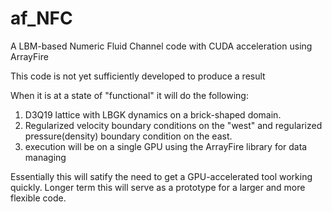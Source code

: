 # af_NFC
A LBM-based Numeric Fluid Channel code with CUDA acceleration using ArrayFire

This code is not yet sufficiently developed to produce a result

When it is at a state of "functional" it will do the following:
1. D3Q19 lattice with LBGK dynamics on a brick-shaped domain.
2. Regularized velocity boundary conditions on the "west" and regularized pressure(density) boundary condition on the east.
3. execution will be on a single GPU using the ArrayFire library for data managing

Essentially this will satify the need to get a GPU-accelerated tool working quickly.  Longer term this will serve as a prototype for a larger and more flexible code.
